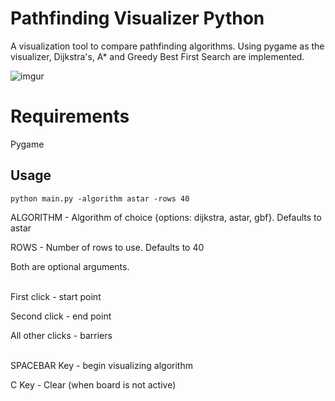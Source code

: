 # Pathfinding Visualizer Python
A visualization tool to compare pathfinding algorithms. Using pygame as the visualizer, Dijkstra's, A* and Greedy Best First Search are implemented.

![imgur](https://i.imgur.com/KZclLdo.gif)

# Requirements
Pygame

## Usage
```
python main.py -algorithm astar -rows 40
```
ALGORITHM - Algorithm of choice {options: dijkstra, astar, gbf}. Defaults to astar

ROWS - Number of rows to use. Defaults to 40

Both are optional arguments. <br/>&nbsp;

First click - start point

Second click - end point

All other clicks - barriers <br/>&nbsp;

SPACEBAR Key - begin visualizing algorithm

C Key - Clear (when board is not active)
